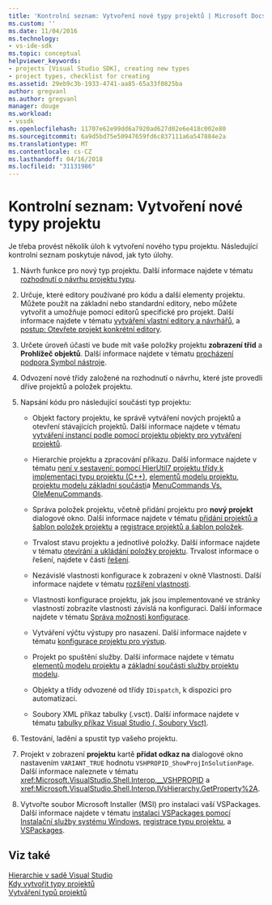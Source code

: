 ```yaml
---
title: 'Kontrolní seznam: Vytvoření nové typy projektů | Microsoft Docs'
ms.custom: ''
ms.date: 11/04/2016
ms.technology:
- vs-ide-sdk
ms.topic: conceptual
helpviewer_keywords:
- projects [Visual Studio SDK], creating new types
- project types, checklist for creating
ms.assetid: 29eb9c3b-1933-4741-aa85-65a33f0825ba
author: gregvanl
ms.author: gregvanl
manager: douge
ms.workload:
- vssdk
ms.openlocfilehash: 11707e62e99dd6a7920ad627d02e6e418c002e80
ms.sourcegitcommit: 6a9d5bd75e50947659fd6c837111a6a547884e2a
ms.translationtype: MT
ms.contentlocale: cs-CZ
ms.lasthandoff: 04/16/2018
ms.locfileid: "31131986"
---
```

# <a name="checklist-creating-new-project-types"></a>Kontrolní seznam: Vytvoření nové typy projektu
Je třeba provést několik úloh k vytvoření nového typu projektu. Následující kontrolní seznam poskytuje návod, jak tyto úlohy.  
  
1.  Návrh funkce pro nový typ projektu. Další informace najdete v tématu [rozhodnutí o návrhu projektu typu](../../extensibility/internals/project-type-design-decisions.md).  
  
2.  Určuje, které editory používané pro kódu a další elementy projektu. Můžete použít na základní nebo standardní editory, nebo můžete vytvořit a umožňuje pomocí editorů specifické pro projekt. Další informace najdete v tématu [vytváření vlastní editory a návrhářů,](../../extensibility/creating-custom-editors-and-designers.md) a [postup: Otevřete projekt konkrétní editory](../../extensibility/how-to-open-project-specific-editors.md).  
  
3.  Určete úroveň účasti ve bude mít vaše položky projektu **zobrazení tříd** a **Prohlížeč objektů**. Další informace najdete v tématu [procházení podpora Symbol nástroje](../../extensibility/internals/supporting-symbol-browsing-tools.md).  
  
4.  Odvození nové třídy založené na rozhodnutí o návrhu, které jste provedli dříve projektů a položek projektu.  
  
5.  Napsání kódu pro následující součásti typ projektu:  
  
    -   Objekt factory projektu, ke správě vytváření nových projektů a otevření stávajících projektů. Další informace najdete v tématu [vytváření instancí podle pomocí projektu objekty pro vytváření projektů](../../extensibility/internals/creating-project-instances-by-using-project-factories.md).  
  
    -   Hierarchie projektu a zpracování příkazu. Další informace najdete v tématu [není v sestavení: pomocí HierUtil7 projektu třídy k implementaci typu projektu (C++)](http://msdn.microsoft.com/en-us/a5c16a09-94a2-46ef-87b5-35b815e2f346), [elementů modelu projektu](../../extensibility/internals/elements-of-a-project-model.md), [projektu modelu základní součásti](../../extensibility/internals/project-model-core-components.md)a [MenuCommands Vs. OleMenuCommands](../../extensibility/menucommands-vs-olemenucommands.md).  
  
    -   Správa položek projektu, včetně přidání projektu pro **nový projekt** dialogové okno. Další informace najdete v tématu [přidání projektů a šablon položek projektu](../../extensibility/internals/adding-project-and-project-item-templates.md) a [registrace projektů a šablon položek](../../extensibility/internals/registering-project-and-item-templates.md).  
  
    -   Trvalost stavu projektu a jednotlivé položky. Další informace najdete v tématu [otevírání a ukládání položky projektu](../../extensibility/internals/opening-and-saving-project-items.md). Trvalost informace o řešení, najdete v části [řešení](../../extensibility/internals/solutions.md).  
  
    -   Nezávislé vlastnosti konfigurace k zobrazení v okně Vlastnosti. Další informace najdete v tématu [rozšíření vlastnosti](../../extensibility/internals/extending-properties.md).  
  
    -   Vlastnosti konfigurace projektu, jak jsou implementované ve stránky vlastností zobrazíte vlastnosti závislá na konfiguraci. Další informace najdete v tématu [Správa možnosti konfigurace](../../extensibility/internals/managing-configuration-options.md).  
  
    -   Vytváření výčtu výstupy pro nasazení. Další informace najdete v tématu [konfigurace projektu pro výstup](../../extensibility/internals/project-configuration-for-output.md).  
  
    -   Projekt po spuštění služby. Další informace najdete v tématu [elementů modelu projektu](../../extensibility/internals/elements-of-a-project-model.md) a [základní součásti služby projektu modelu](../../extensibility/internals/project-model-core-components.md).  
  
    -   Objekty a třídy odvozené od třídy `IDispatch`, k dispozici pro automatizaci.  
  
    -   Soubory XML příkaz tabulky (.vsct). Další informace najdete v tématu [tabulky příkaz Visual Studio (. Soubory Vsct)](../../extensibility/internals/visual-studio-command-table-dot-vsct-files.md).  
  
6.  Testování, ladění a spustit typ vašeho projektu.  
  
7.  Projekt v zobrazení **projektu** kartě **přidat odkaz na** dialogové okno nastavením `VARIANT_TRUE` hodnotu `VSHPROPID_ShowProjInSolutionPage`. Další informace naleznete v tématu <xref:Microsoft.VisualStudio.Shell.Interop.__VSHPROPID> a <xref:Microsoft.VisualStudio.Shell.Interop.IVsHierarchy.GetProperty%2A>.  
  
8.  Vytvořte soubor Microsoft Installer (MSI) pro instalaci vaší VSPackages. Další informace najdete v tématu [instalaci VSPackages pomocí Instalační služby systému Windows](../../extensibility/internals/installing-vspackages-with-windows-installer.md), [registrace typu projektu](../../extensibility/internals/registering-a-project-type.md), a [VSPackages](../../extensibility/internals/vspackages.md).  
  
## <a name="see-also"></a>Viz také  
 [Hierarchie v sadě Visual Studio](../../extensibility/internals/hierarchies-in-visual-studio.md)   
 [Kdy vytvořit typy projektů](../../extensibility/internals/when-to-create-project-types.md)   
 [Vytváření typů projektů](../../extensibility/internals/creating-project-types.md)
